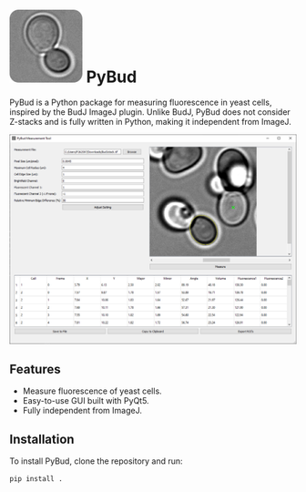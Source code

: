 # ![Icon](images/icon.png) PyBud

PyBud is a Python package for measuring fluorescence in yeast cells, inspired by the BudJ ImageJ plugin. Unlike BudJ, PyBud does not consider Z-stacks and is fully written in Python, making it independent from ImageJ.

![Alt text](images/screenshot.png)

## Features
- Measure fluorescence of yeast cells.
- Easy-to-use GUI built with PyQt5.
- Fully independent from ImageJ.

## Installation

To install PyBud, clone the repository and run:

```bash
pip install .
